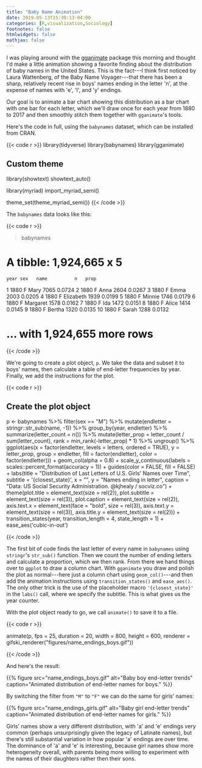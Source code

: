 ```yaml
---
title: "Baby Name Animation"
date: 2019-05-13T15:30:13-04:00
categories: [R,visualization,Sociology]
footnotes: false
htmlwidgets: false
mathjax: false
---
```


I was playing around with the [gganimate](https://github.com/thomasp85/gganimate) package this morning and thought I'd make a little animation showing a favorite finding about the distribution of baby names in the United States. This is the fact---I think first noticed by Laura Wattenberg, of the Baby Name Voyager---that there has been a sharp, relatively recent rise in boys' names ending in the letter 'n', at the expense of names with 'e', 'l', and 'y' endings.

Our goal is to animate a bar chart showing this distribution as a bar chart with one bar for each letter, which we'll draw once for each year from 1880 to 2017 and then smoothly stitch them together with `gganimate`'s tools. 

Here's the code in full, using the `babynames` dataset, which can be installed from CRAN.



{{< code r >}}
library(tidyverse)
library(babynames)
library(gganimate)


## Custom theme
library(showtext)
showtext_auto()

library(myriad)
import_myriad_semi()

theme_set(theme_myriad_semi())
{{< /code >}}

The `babynames` data looks like this:

{{< code r >}}
> babynames
# A tibble: 1,924,665 x 5
    year sex   name          n   prop
   <dbl> <chr> <chr>     <int>  <dbl>
 1  1880 F     Mary       7065 0.0724
 2  1880 F     Anna       2604 0.0267
 3  1880 F     Emma       2003 0.0205
 4  1880 F     Elizabeth  1939 0.0199
 5  1880 F     Minnie     1746 0.0179
 6  1880 F     Margaret   1578 0.0162
 7  1880 F     Ida        1472 0.0151
 8  1880 F     Alice      1414 0.0145
 9  1880 F     Bertha     1320 0.0135
10  1880 F     Sarah      1288 0.0132
# … with 1,924,655 more rows

{{< /code >}}

We're going to create a plot object, `p`. We take the data and subset it to boys' names, then calculate a table of end-letter frequencies by year. Finally,  we add the instructions for the plot.

{{< code r >}}
## Create the plot object
p <- babynames %>%
    filter(sex == "M") %>%
    mutate(endletter = stringr::str_sub(name, -1)) %>%
    group_by(year, endletter) %>%
    summarize(letter_count = n()) %>%
    mutate(letter_prop = letter_count / sum(letter_count), 
           rank = min_rank(-letter_prop) * 1) %>%
    ungroup() %>%
    ggplot(aes(x = factor(endletter, levels = letters, ordered = TRUE),
               y = letter_prop,
               group = endletter,
               fill = factor(endletter),
               color = factor(endletter))) +
    geom_col(alpha = 0.8) +
    scale_y_continuous(labels = scales::percent_format(accuracy = 1)) +
    guides(color = FALSE, fill = FALSE) +
    labs(title = "Distribution of Last Letters of U.S. Girls' Names over Time",
         subtitle  = '{closest_state}',
         x = "", y = "Names ending in letter",
         caption = "Data: US Social Security Administration. @kjhealy / socviz.co") +
    theme(plot.title = element_text(size = rel(2)),
          plot.subtitle = element_text(size = rel(3)),
          plot.caption = element_text(size = rel(2)),
          axis.text.x = element_text(face = "bold", size = rel(3)),
          axis.text.y = element_text(size = rel(3)),
          axis.title.y = element_text(size = rel(2))) +
    transition_states(year, transition_length = 4, state_length = 1) +
    ease_aes('cubic-in-out')


{{< /code >}}


The first bit of code finds the last letter of every name in `babynames` using `stringr`'s `str_sub()` function. Then we count the number of ending letters and calculate a proportion, which we then rank. From there we hand things over to `ggplot` to draw a column chart. With `gganimate` you draw and polish the plot as normal---here just a column chart using `geom_col()`---and then add the animation instructions using `transition_states()` and `ease_aes()`. The only other trick is the use of the placeholder macro `'{closest_state}'` in the `labs()` call, where we specify the subtitle. This is what gives us the year counter.  

With the plot object ready to go, we call `animate()` to save it to a file.

{{< code r >}}

animate(p, fps = 25, duration = 20, width = 800, height = 600, renderer = gifski_renderer("figures/name_endings_boys.gif"))


{{< /code >}}

And here's the result: 

{{% figure src="name_endings_boys.gif" alt="Baby boy end-letter trends" caption="Animated distribution of end-letter names for boys." %}}

By switching the filter from `"M"` to `"F"` we can do the same for girls' names:


{{% figure src="name_endings_girls.gif" alt="Baby girl end-letter trends" caption="Animated distribution of end-letter names for girls." %}}

Girls' names show a very different distribution, with 'a' and 'e' endings very common (perhaps unsurprisingly given the legacy of Latinate names), but there's still substantial variation in how popular 'a' endings are over time. The dominance of 'a' and 'e' is interesting, because girl names show more heterogeneity overall, with parents being more willing to experiment with the names of their daughters rather then their sons. 

